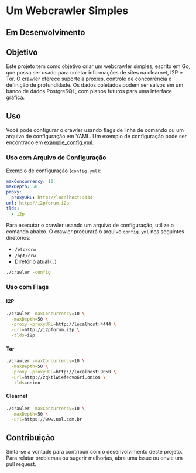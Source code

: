 # Um Webcrawler Simples

## Em Desenvolvimento

## Objetivo
Este projeto tem como objetivo criar um webcrawler simples, escrito em Go, que possa ser usado para coletar informações de sites na clearnet, I2P e Tor. O crawler oferece suporte a proxies, controle de concorrência e definição de profundidade. Os dados coletados podem ser salvos em um banco de dados PostgreSQL, com planos futuros para uma interface gráfica.

## Uso
Você pode configurar o crawler usando flags de linha de comando ou um arquivo de configuração em YAML. Um exemplo de configuração pode ser encontrado em [example_config.yml](example_config.yml).

### Uso com Arquivo de Configuração

Exemplo de configuração (`config.yml`):

```yml
maxConcurrency: 10
maxDepth: 50
proxy:
  proxyURL: http://localhost:4444
url: http://i2pforum.i2p
tlds:
  - i2p
```

Para executar o crawler usando um arquivo de configuração, utilize o comando abaixo. O crawler procurará o arquivo `config.yml` nos seguintes diretórios:
- `/etc/crw`
- `/opt/crw`
- Diretório atual (`.`)

```bash
./crawler -config
```

### Uso com Flags

#### I2P

```bash
./crawler -maxConcurrency=10 \
  -maxDepth=50 \
  -proxy -proxyURL=http://localhost:4444 \
  -url=http://i2pforum.i2p \
  -tlds=i2p
```

#### Tor

```bash
./crawler -maxConcurrency=10 \
  -maxDepth=50 \
  -proxy -proxyURL=http://localhost:9050 \
  -url=http://zqktlwi4fecvo6ri.onion \
  -tlds=onion
```

#### Clearnet

```bash
./crawler -maxConcurrency=10 \
  -maxDepth=50 \
  -url=https://www.uol.com.br
```

## Contribuição
Sinta-se à vontade para contribuir com o desenvolvimento deste projeto. Para relatar problemas ou sugerir melhorias, abra uma issue ou envie um pull request.
